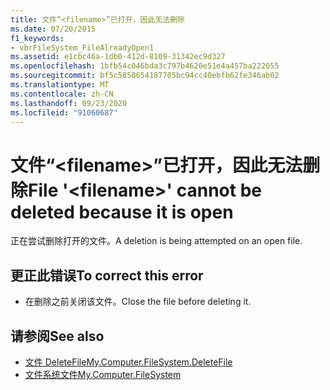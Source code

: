 ```yaml
---
title: 文件“<filename>”已打开，因此无法删除
ms.date: 07/20/2015
f1_keywords:
- vbrFileSystem_FileAlreadyOpen1
ms.assetid: e1cbc46a-1db0-412d-8109-31342ec9d327
ms.openlocfilehash: 1bfb54c046bda3c797b4620e51e4a457ba222055
ms.sourcegitcommit: bf5c5850654187705bc94cc40ebfb62fe346ab02
ms.translationtype: MT
ms.contentlocale: zh-CN
ms.lasthandoff: 09/23/2020
ms.locfileid: "91060687"
---
```

# <a name="file-filename-cannot-be-deleted-because-it-is-open"></a><span data-ttu-id="bbe63-102">文件“\<filename>”已打开，因此无法删除</span><span class="sxs-lookup"><span data-stu-id="bbe63-102">File '\<filename>' cannot be deleted because it is open</span></span>

<span data-ttu-id="bbe63-103">正在尝试删除打开的文件。</span><span class="sxs-lookup"><span data-stu-id="bbe63-103">A deletion is being attempted on an open file.</span></span>  
  
## <a name="to-correct-this-error"></a><span data-ttu-id="bbe63-104">更正此错误</span><span class="sxs-lookup"><span data-stu-id="bbe63-104">To correct this error</span></span>  
  
- <span data-ttu-id="bbe63-105">在删除之前关闭该文件。</span><span class="sxs-lookup"><span data-stu-id="bbe63-105">Close the file before deleting it.</span></span>  
  
## <a name="see-also"></a><span data-ttu-id="bbe63-106">请参阅</span><span class="sxs-lookup"><span data-stu-id="bbe63-106">See also</span></span>

- [<span data-ttu-id="bbe63-107">文件 DeleteFile</span><span class="sxs-lookup"><span data-stu-id="bbe63-107">My.Computer.FileSystem.DeleteFile</span></span>](xref:Microsoft.VisualBasic.FileIO.FileSystem.DeleteFile%2A)
- [<span data-ttu-id="bbe63-108">文件系统文件</span><span class="sxs-lookup"><span data-stu-id="bbe63-108">My.Computer.FileSystem</span></span>](xref:Microsoft.VisualBasic.FileIO.FileSystem)
